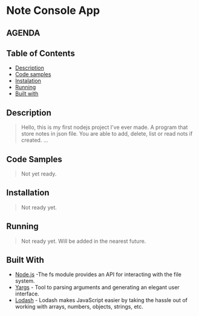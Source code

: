 # Note Console App

## AGENDA
## Table of Contents
- [Description](#description)
- [Code samples](#code-samples)
- [Instalation](#installation)
- [Running](#running)
- [Built with](#built-with)


## Description

> Hello, this is my first nodejs project I've ever made.
> A program that store notes in json file. You are able to add, delete, list or read nots if created.
> ...

## Code Samples

> Not yet ready.

## Installation

> Not ready yet.

## Running

> Not ready yet.
>Will be added in the nearest future.


## Built With
* [Node.js](https://nodejs.org/api/documentation.html) -The fs module provides an API for interacting with the file system.
* [Yargs](http://yargs.js.org) - Tool to parsing arguments and generating an elegant user interface.
* [Lodash](http://lodash.com) - Lodash makes JavaScript easier by taking the hassle out of working with arrays, numbers, objects, strings, etc.

